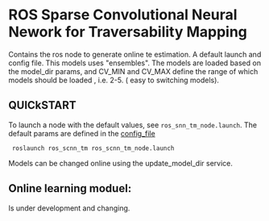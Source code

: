 # ROS Sparse Convolutional Neural Nework for Traversability Mapping
Contains the ros node to generate online te estimation. A default launch and config file. This models uses "ensembles". The models are loaded based on the model_dir params, and CV_MIN and CV_MAX define the range of which models should be loaded , i.e. 2-5. ( easy to switching models). 

## QUICkSTART
To launch a node with the default values, see `ros_snn_tm_node.launch`. The default params are defined in the [config_file](config/default_ros_scnn_node.yaml)

` roslaunch ros_scnn_tm ros_scnn_tm_node.launch`

Models can be changed online using the update_model_dir service. 

## Online learning moduel:
Is under development and changing.


